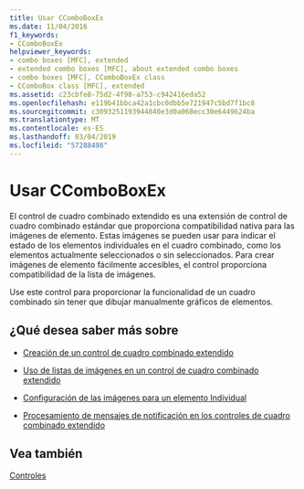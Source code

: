 ```yaml
---
title: Usar CComboBoxEx
ms.date: 11/04/2016
f1_keywords:
- CComboBoxEx
helpviewer_keywords:
- combo boxes [MFC], extended
- extended combo boxes [MFC], about extended combo boxes
- combo boxes [MFC], CComboBoxEx class
- CComboBox class [MFC], extended
ms.assetid: c23cbfe8-75d2-4f98-a753-c942416eda52
ms.openlocfilehash: e119b41bbca42a1cbc0dbb5e721947c5bd7f1bc8
ms.sourcegitcommit: c3093251193944840e3d0a068ecc30e6449624ba
ms.translationtype: MT
ms.contentlocale: es-ES
ms.lasthandoff: 03/04/2019
ms.locfileid: "57288498"
---
```

# <a name="using-ccomboboxex"></a>Usar CComboBoxEx

El control de cuadro combinado extendido es una extensión de control de cuadro combinado estándar que proporciona compatibilidad nativa para las imágenes de elemento. Estas imágenes se pueden usar para indicar el estado de los elementos individuales en el cuadro combinado, como los elementos actualmente seleccionados o sin seleccionados. Para crear imágenes de elemento fácilmente accesibles, el control proporciona compatibilidad de la lista de imágenes.

Use este control para proporcionar la funcionalidad de un cuadro combinado sin tener que dibujar manualmente gráficos de elementos.

## <a name="what-do-you-want-to-know-more-about"></a>¿Qué desea saber más sobre

- [Creación de un control de cuadro combinado extendido](../mfc/creating-an-extended-combo-box-control.md)

- [Uso de listas de imágenes en un control de cuadro combinado extendido](../mfc/using-image-lists-in-an-extended-combo-box-control.md)

- [Configuración de las imágenes para un elemento Individual](../mfc/setting-the-images-for-an-individual-item.md)

- [Procesamiento de mensajes de notificación en los controles de cuadro combinado extendido](../mfc/processing-notification-messages-in-extended-combo-box-controls.md)

## <a name="see-also"></a>Vea también

[Controles](../mfc/controls-mfc.md)
